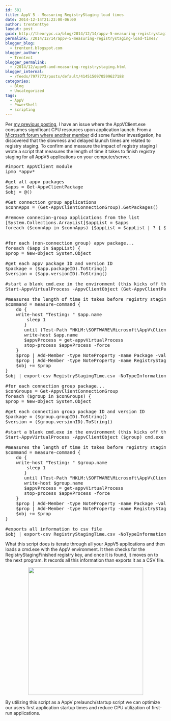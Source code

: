 ```yaml
---
id: 581
title: AppV 5 - Measuring RegistryStaging load times
date: 2014-12-14T21:23:00-06:00
author: trententtye
layout: post
guid: http://theorypc.ca/blog/2014/12/14/appv-5-measuring-registrystaging-load-times/
permalink: /2014/12/14/appv-5-measuring-registrystaging-load-times/
blogger_blog:
  - trentent.blogspot.com
blogger_author:
  - Trentent
blogger_permalink:
  - /2014/12/appv5-and-measuring-registrystaging.html
blogger_internal:
  - /feeds/7977773/posts/default/4145150970599627188
categories:
  - Blog
  - Uncategorized
tags:
  - AppV
  - PowerShell
  - scripting
---
```

Per [my previous posting](http://trentent.blogspot.ca/2014/11/appv-5-first-launch-application.html), I have an issue where the AppVClient.exe consumes significant CPU resources upon application launch.  From a [Microsoft forum where another member](https://social.technet.microsoft.com/Forums/en-US/44944302-d8f3-4df1-b104-9c63345f88e0/poor-first-launch-performance-with-appv-5?forum=mdopappv) did some further investigation, he discovered that the slowness and delayed launch times are related to registry staging.  To confirm and measure the impact of registry staging I wrote a script that measures the length of time it takes to finish registry staging for all AppV5 applications on your computer/server.

<pre class="lang:ps decode:true ">#import AppVClient module
ipmo *appv*
 
#get all appv packages
$apps = Get-AppvClientPackage
$obj = @()
 
#Get connection group applications
$connApps = (Get-AppvClientConnectionGroup).GetPackages()
 
#remove connecion-group applications from the list
[System.Collections.ArrayList]$appList = $apps
foreach ($connApp in $connApps) {$appList = $appList | ? { $_.name -ne $connApp.Name }}
 
 
#for each (non-connection group) appv package...
foreach ($app in $appList) {
$prop = New-Object System.Object
 
#get each appv package ID and version ID
$package = ($app.packageID).ToString()
$version = ($app.versionID).ToString()
 
#start a blank cmd.exe in the environment (this kicks off the AppV5 registry staging)
Start-AppvVirtualProcess -AppvClientObject (Get-AppvClientPackage $app.name) cmd.exe
 
#measures the length of time it takes before registry staging is finished (resolution is 1s)
$command = measure-command {
    do {
    write-host "Testing: " $app.name
        sleep 1
       }
       until (Test-Path "HKLM:\SOFTWARE\Microsoft\AppV\Client\Packages\$package\Versions\$version\RegistryStagingFinished")
       write-host $app.name
       $appvProcess = get-appvVirtualProcess
       stop-process $appvProcess -force
    }
    $prop | Add-Member -type NoteProperty -name Package -value $app.Name
    $prop | Add-Member -type NoteProperty -name RegistryStagingTime -value $command.TotalSeconds
    $obj += $prop
}
$obj | export-csv RegistryStagingTime.csv -NoTypeInformation
 
#for each connection group package...
$conGroups = Get-AppvClientConnectionGroup
foreach ($group in $conGroups) {
$prop = New-Object System.Object
 
#get each connection group package ID and version ID
$package = ($group.groupID).ToString()
$version = ($group.versionID).ToString()
 
#start a blank cmd.exe in the environment (this kicks off the AppV5 registry staging)
Start-AppvVirtualProcess -AppvClientObject ($group) cmd.exe
 
#measures the length of time it takes before registry staging is finished (resolution is 1s)
$command = measure-command {
    do {
    write-host "Testing: " $group.name
        sleep 1
       }
       until (Test-Path "HKLM:\SOFTWARE\Microsoft\AppV\Client\PackageGroups\$package\Versions\$version\RegistryStagingFinished")
       write-host $group.name
       $appvProcess = get-appvVirtualProcess
       stop-process $appvProcess -force
    }
    $prop | Add-Member -type NoteProperty -name Package -value $group.Name
    $prop | Add-Member -type NoteProperty -name RegistryStagingTime -value $command.TotalSeconds
    $obj += $prop
}
 
#exports all information to csv file
$obj | export-csv RegistryStagingTime.csv -NoTypeInformation</pre>

What this script does is iterate through all your AppV5 applications and then loads a cmd.exe with the AppV environment.  It then checks for the RegistryStagingFinished registry key, and once it is found, it moves on to the next program.  It records all this information than exports it as a CSV file.

<div style="clear: both; text-align: center;">
  <a style="margin-left: 1em; margin-right: 1em;" href="http://4.bp.blogspot.com/-6ObTCrS4ujA/VI5Pg-03DQI/AAAAAAAAAsw/OuMGFSQ0ciY/s1600/AppV5-RegistryStagingTimes.png"><img src="http://4.bp.blogspot.com/-6ObTCrS4ujA/VI5Pg-03DQI/AAAAAAAAAsw/OuMGFSQ0ciY/s1600/AppV5-RegistryStagingTimes.png" width="361" height="400" border="0" /></a>
</div>

By utilizing this script as a AppV prelaunch/startup script we can optimize our users first application startup times and reduce CPU utilization of first-run applications.

<!-- AddThis Advanced Settings generic via filter on the_content -->

<!-- AddThis Share Buttons generic via filter on the_content -->
